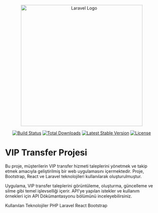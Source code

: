 <p align="center"><a href="https://laravel.com" target="_blank"><img src="https://raw.githubusercontent.com/laravel/art/master/logo-lockup/5%20SVG/2%20CMYK/1%20Full%20Color/laravel-logolockup-cmyk-red.svg" width="400" alt="Laravel Logo"></a></p>

<p align="center">
<a href="https://github.com/laravel/framework/actions"><img src="https://github.com/laravel/framework/workflows/tests/badge.svg" alt="Build Status"></a>
<a href="https://packagist.org/packages/laravel/framework"><img src="https://img.shields.io/packagist/dt/laravel/framework" alt="Total Downloads"></a>
<a href="https://packagist.org/packages/laravel/framework"><img src="https://img.shields.io/packagist/v/laravel/framework" alt="Latest Stable Version"></a>
<a href="https://packagist.org/packages/laravel/framework"><img src="https://img.shields.io/packagist/l/laravel/framework" alt="License"></a>
</p>

# VIP Transfer Projesi

Bu proje, müşterilerin VIP transfer hizmeti taleplerini yönetmek ve takip etmek amacıyla geliştirilmiş bir web uygulamasını içermektedir. 
Proje, Bootstrap, React ve Laravel teknolojileri kullanılarak oluşturulmuştur.


Uygulama, VIP transfer taleplerini görüntüleme, oluşturma, güncelleme ve silme gibi temel işlevselliği içerir. 
API'ye yapılan istekler ve kullanım örnekleri için API Dökümantasyonu bölümünü inceleyebilirsiniz.

Kullanılan Teknolojiler
PHP Laravel
React
Bootstrap
